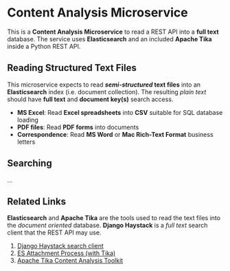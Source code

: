# Content Analysis Microservice

This is a **Content Analysis Microservice** to read a REST API into a **full text** database.
The service uses **Elasticsearch** and an included **Apache Tika** inside a Python REST API.

## Reading Structured Text Files

This microservice expects to read **_semi-structured_ text files** into an **Elasticsearch** index
(i.e. document collection). The resulting _plain text_ should have **full text** and **document key(s)** 
search access.

- **MS Excel**: Read **Excel spreadsheets** into **CSV** suitable for SQL database loading
- **PDF files**: Read **PDF forms** into documents
- **Correspondence**: Read **MS Word** or **Mac Rich-Text Format** business letters

## Searching

...

## Related Links

**Elasticsearch** and **Apache Tika** are the tools used to read the text files into the _document oriented_ database.
**Django Haystack** is a _full text_ search client that the REST API may use.

1. [Django Haystack search client](https://django-haystack.readthedocs.io/en/master/)
2. [ES Attachment Process (with Tika)](https://www.elastic.co/guide/en/elasticsearch/reference/current/attachment.html#using-attachment)
3. [Apache Tika Content Analysis Toolkit](https://tika.apache.org/)
